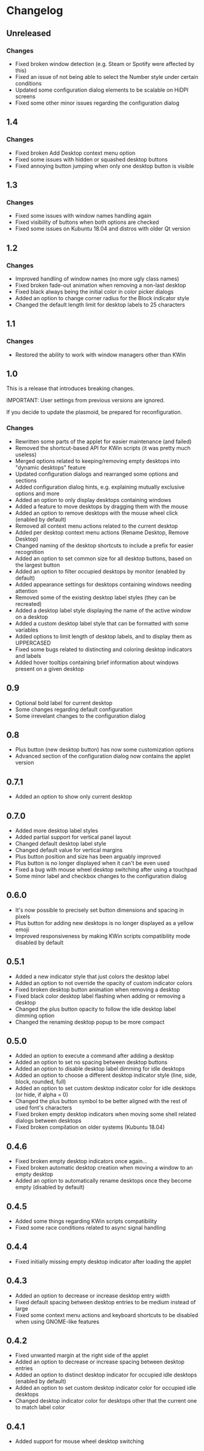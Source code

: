 # Changelog

## Unreleased

### Changes

* Fixed broken window detection (e.g. Steam or Spotify were affected by this)
* Fixed an issue of not being able to select the Number style under certain conditions
* Updated some configuration dialog elements to be scalable on HiDPI screens
* Fixed some other minor issues regarding the configuration dialog

## 1.4

### Changes

* Fixed broken Add Desktop context menu option
* Fixed some issues with hidden or squashed desktop buttons
* Fixed annoying button jumping when only one desktop button is visible

## 1.3

### Changes

* Fixed some issues with window names handling again
* Fixed visibility of buttons when both options are checked
* Fixed some issues on Kubuntu 18.04 and distros with older Qt version

## 1.2

### Changes

* Improved handling of window names (no more ugly class names)
* Fixed broken fade-out animation when removing a non-last desktop
* Fixed black always being the initial color in color picker dialogs
* Added an option to change corner radius for the Block indicator style
* Changed the default length limit for desktop labels to 25 characters

## 1.1

### Changes

* Restored the ability to work with window managers other than KWin

## 1.0

This is a release that introduces breaking changes.

IMPORTANT: User settings from previous versions are ignored.

If you decide to update the plasmoid, be prepared for reconfiguration.

### Changes

* Rewritten some parts of the applet for easier maintenance (and failed)
* Removed the shortcut-based API for KWin scripts (it was pretty much useless)
* Merged options related to keeping/removing empty desktops into "dynamic desktops" feature
* Updated configuration dialogs and rearranged some options and sections
* Added configuration dialog hints, e.g. explaining mutually exclusive options and more
* Added an option to only display desktops containing windows
* Added a feature to move desktops by dragging them with the mouse
* Added an option to remove desktops with the mouse wheel click (enabled by default)
* Removed all context menu actions related to the current desktop
* Added per desktop context menu actions (Rename Desktop, Remove Desktop)
* Changed naming of the desktop shortcuts to include a prefix for easier recognition
* Added an option to set common size for all desktop buttons, based on the largest button
* Added an option to filter occupied desktops by monitor (enabled by default)
* Added appearance settings for desktops containing windows needing attention
* Removed some of the existing desktop label styles (they can be recreated)
* Added a desktop label style displaying the name of the active window on a desktop
* Added a custom desktop label style that can be formatted with some variables
* Added options to limit length of desktop labels, and to display them as UPPERCASED
* Fixed some bugs related to distincting and coloring desktop indicators and labels
* Added hover tooltips containing brief information about windows present on a given desktop

## 0.9

* Optional bold label for current desktop
* Some changes regarding default configuration
* Some irrevelant changes to the configuration dialog

## 0.8

* Plus button (new desktop button) has now some customization options
* Advanced section of the configuration dialog now contains the applet version

## 0.7.1

* Added an option to show only current desktop

## 0.7.0

* Added more desktop label styles
* Added partial support for vertical panel layout
* Changed default desktop label style
* Changed default value for vertical margins
* Plus button position and size has been arguably improved
* Plus button is no longer displayed when it can't be even used
* Fixed a bug with mouse wheel desktop switching after using a touchpad
* Some minor label and checkbox changes to the configuration dialog

## 0.6.0

* It's now possible to precisely set button dimensions and spacing in pixels
* Plus button for adding new desktops is no longer displayed as a yellow emoji
* Improved responsiveness by making KWin scripts compatibility mode disabled by default

## 0.5.1

* Added a new indicator style that just colors the desktop label
* Added an option to not override the opacity of custom indicator colors
* Fixed broken desktop button animation when removing a desktop
* Fixed black color desktop label flashing when adding or removing a desktop
* Changed the plus button opacity to follow the idle desktop label dimming option
* Changed the renaming desktop popup to be more compact

## 0.5.0

* Added an option to execute a command after adding a desktop
* Added an option to set no spacing between desktop buttons
* Added an option to disable desktop label dimming for idle desktops
* Added an option to choose a different desktop indicator style (line, side, block, rounded, full)
* Added an option to set custom desktop indicator color for idle desktops (or hide, if alpha = 0)
* Changed the plus button symbol to be better aligned with the rest of used font's characters
* Fixed broken empty desktop indicators when moving some shell related dialogs between desktops
* Fixed broken compilation on older systems (Kubuntu 18.04)

## 0.4.6

* Fixed broken empty desktop indicators once again...
* Fixed broken automatic desktop creation when moving a window to an empty desktop
* Added an option to automatically rename desktops once they become empty (disabled by default)

## 0.4.5

* Added some things regarding KWin scripts compatibility
* Fixed some race conditions related to async signal handling

## 0.4.4

* Fixed initially missing empty desktop indicator after loading the applet

## 0.4.3

* Added an option to decrease or increase desktop entry width
* Fixed default spacing between desktop entries to be medium instead of large
* Fixed some context menu actions and keyboard shortcuts to be disabled when using GNOME-like features

## 0.4.2

* Fixed unwanted margin at the right side of the applet
* Added an option to decrease or increase spacing between desktop entries
* Added an option to distinct desktop indicator for occupied idle desktops (enabled by default)
* Added an option to set custom desktop indicator color for occupied idle desktops
* Changed desktop indicator color for desktops other that the current one to match label color

## 0.4.1

* Added support for mouse wheel desktop switching
